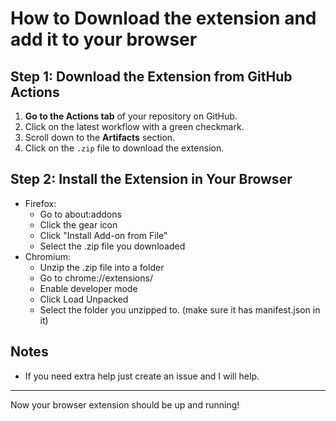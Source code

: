 # How to Download the extension and add it to your browser

## Step 1: Download the Extension from GitHub Actions

1. **Go to the Actions tab** of your repository on GitHub.
2. Click on the latest workflow with a green checkmark.
3. Scroll down to the **Artifacts** section.
4. Click on the `.zip` file to download the extension.

## Step 2: Install the Extension in Your Browser

- Firefox:
  - Go to  about\:addons
  - Click the gear icon
  - Click "Install Add-on from File"
  - Select the .zip file you downloaded
- Chromium:
  - Unzip the .zip file into a folder
  - Go to chrome://extensions/
  - Enable developer mode
  - Click Load Unpacked
  - Select the folder you unzipped to. (make sure it has manifest.json in it)

## Notes

- If you need extra help just create an issue and I will help.

---

Now your browser extension should be up and running!
